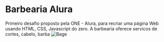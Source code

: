 # Barbearia Alura
Primeiro desafio proposto pela ONE - Alura, para recriar uma página Web usando HTML, CSS, Javascript do zero.
A barbearia oferece servicos de cortes, cabelo, barba
![Bage](https://github.com/enivaldo20/Barbearia/assets/128000113/fee68072-debd-4634-8e75-899913d0033e)
 
